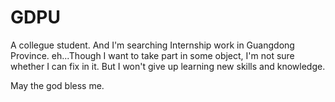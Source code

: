 # GDPU
A collegue student.
And I'm searching Internship work in Guangdong Province. 
eh...Though I want to take part in some object, I'm not sure whether I can fix in
it. But I won't give up learning new skills and knowledge.

May the god bless me.
